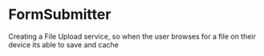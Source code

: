 # FormSubmitter
Creating a File Upload service, so when the user browses for a file on their device its able to save and cache
